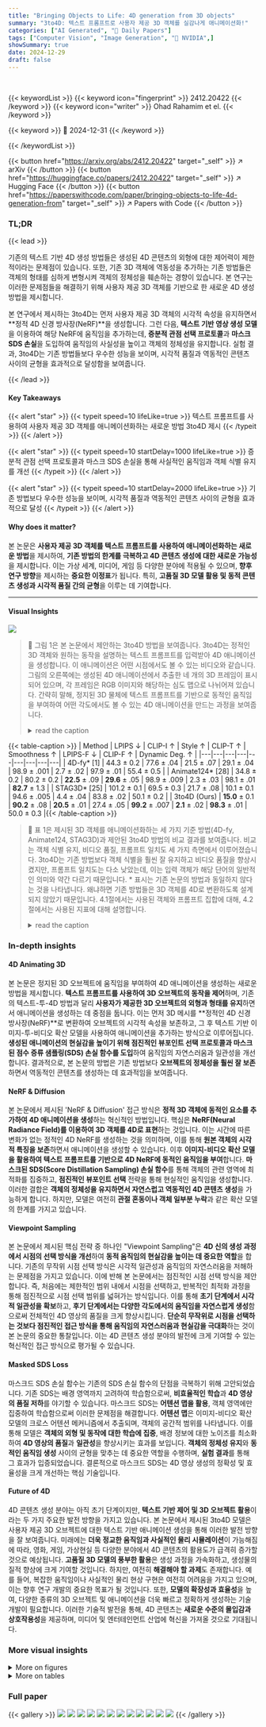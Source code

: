 ```yaml
---
title: "Bringing Objects to Life: 4D generation from 3D objects"
summary: "3to4D: 텍스트 프롬프트로 사용자 제공 3D 객체를 실감나게 애니메이션화!"
categories: ["AI Generated", "🤗 Daily Papers"]
tags: ["Computer Vision", "Image Generation", "🏢 NVIDIA",]
showSummary: true
date: 2024-12-29
draft: false
---
```


<br>

{{< keywordList >}}
{{< keyword icon="fingerprint" >}} 2412.20422 {{< /keyword >}}
{{< keyword icon="writer" >}} Ohad Rahamim et el. {{< /keyword >}}
 
{{< keyword >}} 🤗 2024-12-31 {{< /keyword >}}
 
{{< /keywordList >}}

{{< button href="https://arxiv.org/abs/2412.20422" target="_self" >}}
↗ arXiv
{{< /button >}}
{{< button href="https://huggingface.co/papers/2412.20422" target="_self" >}}
↗ Hugging Face
{{< /button >}}
{{< button href="https://paperswithcode.com/paper/bringing-objects-to-life-4d-generation-from" target="_self" >}}
↗ Papers with Code
{{< /button >}}




### TL;DR


{{< lead >}}

기존의 텍스트 기반 4D 생성 방법들은 생성된 4D 콘텐츠의 외형에 대한 제어력이 제한적이라는 문제점이 있습니다.  또한, 기존 3D 객체에 역동성을 추가하는 기존 방법들은 객체의 형태를 심하게 변형시켜 객체의 정체성을 훼손하는 경향이 있습니다.  본 연구는 이러한 문제점들을 해결하기 위해 사용자 제공 3D 객체를 기반으로 한 새로운 4D 생성 방법을 제시합니다.

본 연구에서 제시하는 3to4D는 먼저 사용자 제공 3D 객체의 시각적 속성을 유지하면서 **정적 4D 신경 방사장(NeRF)**을 생성합니다.  그런 다음, **텍스트 기반 영상 생성 모델**을 이용하여 해당 NeRF에 움직임을 추가하는데, **증분적 관점 선택 프로토콜**과 **마스크 SDS 손실**을 도입하여 움직임의 사실성을 높이고 객체의 정체성을 유지합니다.  실험 결과, 3to4D는 기존 방법들보다 우수한 성능을 보이며, 시각적 품질과 역동적인 콘텐츠 사이의 균형을 효과적으로 달성함을 보여줍니다.

{{< /lead >}}


#### Key Takeaways

{{< alert "star" >}}
{{< typeit speed=10 lifeLike=true >}} 텍스트 프롬프트를 사용하여 사용자 제공 3D 객체를 애니메이션화하는 새로운 방법 3to4D 제시 {{< /typeit >}}
{{< /alert >}}

{{< alert "star" >}}
{{< typeit speed=10 startDelay=1000 lifeLike=true >}} 증분적 관점 선택 프로토콜과 마스크 SDS 손실을 통해 사실적인 움직임과 객체 식별 유지를 개선 {{< /typeit >}}
{{< /alert >}}

{{< alert "star" >}}
{{< typeit speed=10 startDelay=2000 lifeLike=true >}} 기존 방법보다 우수한 성능을 보이며, 시각적 품질과 역동적인 콘텐츠 사이의 균형을 효과적으로 달성 {{< /typeit >}}
{{< /alert >}}

#### Why does it matter?
본 논문은 **사용자 제공 3D 객체를 텍스트 프롬프트를 사용하여 애니메이션화하는 새로운 방법**을 제시하여, **기존 방법의 한계를 극복하고 4D 콘텐츠 생성에 대한 새로운 가능성**을 제시합니다.  이는 가상 세계, 미디어, 게임 등 다양한 분야에 적용될 수 있으며, **향후 연구 방향**을 제시하는 **중요한 이정표**가 됩니다.  특히, **고품질 3D 모델 활용 및 동적 콘텐츠 생성과 시각적 품질 간의 균형**을 이루는 데 기여합니다.

------
#### Visual Insights



![](https://arxiv.org/html/2412.20422/x2.png)

> 🔼 그림 1은 본 논문에서 제안하는 3to4D 방법을 보여줍니다. 3to4D는 정적인 3D 객체와 원하는 동작을 설명하는 텍스트 프롬프트를 입력받아 4D 애니메이션을 생성합니다. 이 애니메이션은 어떤 시점에서도 볼 수 있는 비디오와 같습니다. 그림의 오른쪽에는 생성된 4D 애니메이션에서 추출한 네 개의 3D 프레임이 표시되어 있으며, 각 프레임은 RGB 이미지와 해당하는 심도 맵으로 나뉘어져 있습니다.  간략히 말해, 정지된 3D 물체에 텍스트 프롬프트를 기반으로 동적인 움직임을 부여하여 어떤 각도에서도 볼 수 있는 4D 애니메이션을 만드는 과정을 보여줍니다.
> <details>
> <summary>read the caption</summary>
> Figure 1:  (Click to view Video online) Our method, 3to4D, takes a static 3D object and a textual prompt describing a desired action. It then adds dynamics to the object based on the prompt to create a 4D animation, essentially a video viewable from any perspective. On the right, we display four 3D frames from the generated 4D animation. Each 3D frame is split into an RGB image and a corresponding depth map on its top right.
> </details>





{{< table-caption >}}
| Method | LPIPS ↓ | CLIP-I ↑ | Style ↑ | CLIP-T ↑ | Smoothness ↑ | LPIPS-F ↓ | CLIP-F ↑ | Dynamic Deg. ↑ |
|---|---|---|---|---|---|---|---|---|
| 4D-fy* [1] | 44.3 ± 0.2 | 77.6 ± .04 | 21.5 ± .07 | 29.1 ± .04 | 98.9 ± .001 | 2.7 ± .02 | 97.9 ± .01 | 55.4 ± 0.5 |
| Animate124* [28] | 34.8 ± 0.2 | 80.2 ± 0.2 | **22.5** ± .09 | **29.6** ± .05 | 98.9 ± .009 | 2.3 ± .03 | 98.1 ± .01 | **82.7** ± 1.3 |
| STAG3D* [25] | 101.2 ± 0.1 | 69.5 ± 0.3 | 21.7 ± .08 | 10.1 ± 0.1 | 94.6 ± .005 | 4.4 ± .04 | 83.8 ± .02 | 50.1 ± 0.2 |
| 3to4D (Ours) | **15.0** ± 0.1 | **90.2** ± .08 | **20.5** ± .01 | 27.4 ± .05 | **99.2** ± .007 | **2.1** ± .02 | **98.3** ± .01 | 50.0 ± 0.3 |{{< /table-caption >}}

> 🔼 표 1은 제시된 3D 객체를 애니메이션화하는 세 가지 기준 방법(4D-fy, Animate124, STAG3D)과 제안된 3to4D 방법의 비교 결과를 보여줍니다.  비교는 객체 식별 유지, 비디오 품질, 프롬프트 일치도 세 가지 측면에서 이루어졌습니다.  3to4D는 기존 방법보다 객체 식별을 훨씬 잘 유지하고 비디오 품질을 향상시켰지만, 프롬프트 일치도는 다소 낮았는데, 이는 입력 객체가 해당 단어의 일반적인 의미와 약간 다르기 때문입니다.  * 표시는 기존 논문의 방법과 동일하지 않다는 것을 나타냅니다. 왜냐하면 기존 방법들은 3D 객체를 4D로 변환하도록 설계되지 않았기 때문입니다.  4.1절에서는 사용된 객체와 프롬프트 집합에 대해, 4.2절에서는 사용된 지표에 대해 설명합니다.
> <details>
> <summary>read the caption</summary>
> Table 1:  Comparison between 3to4D and baseline approaches. The set of objects and prompts is described in Sec. 4.1. Metrics are explained in Sec. 4.2. Our 3to4D excels in preserving object identity and also improves video quality. Agreement with the prompt is lower because the given object slightly differs from the canonical meaning of the text word. * denotes that the methods are not identical to their corresponding papers because the methods are not designed for the 3D-to-4D task.
> </details>





### In-depth insights


#### 4D Animating 3D
본 논문은 정지된 3D 오브젝트에 움직임을 부여하여 4D 애니메이션을 생성하는 새로운 방법을 제시합니다. **텍스트 프롬프트를 사용하여 3D 오브젝트의 동작을 제어**하며, 기존의 텍스트-투-4D 방법과 달리 **사용자가 제공한 3D 오브젝트의 외형과 형태를 유지**하면서 애니메이션을 생성하는 데 중점을 둡니다.  이는 먼저 3D 메시를 **정적인 4D 신경 방사장(NeRF)**로 변환하여 오브젝트의 시각적 속성을 보존하고, 그 후 텍스트 기반 이미지-투-비디오 확산 모델을 사용하여 애니메이션을 추가하는 방식으로 이루어집니다.  **생성된 애니메이션의 현실감을 높이기 위해 점진적인 뷰포인트 선택 프로토콜과 마스크된 점수 증류 샘플링(SDS) 손실 함수를 도입**하여 움직임의 자연스러움과 일관성을 개선합니다.  결과적으로, 본 논문의 방법은 기존 방법보다 **오브젝트의 정체성을 훨씬 잘 보존**하면서 역동적인 콘텐츠를 생성하는 데 효과적임을 보여줍니다.

#### NeRF & Diffusion
본 논문에서 제시된 'NeRF & Diffusion' 접근 방식은 **정적 3D 객체에 동적인 요소를 추가하여 4D 애니메이션을 생성**하는 혁신적인 방법입니다. 핵심은 **NeRF(Neural Radiance Field)를 이용하여 3D 객체를 4D로 표현**하는 것입니다. 이는 시간에 따른 변화가 없는 정적인 4D NeRF를 생성하는 것을 의미하며, 이를 통해 **원본 객체의 시각적 특징을 보존**하면서 애니메이션을 생성할 수 있습니다. 이후 **이미지-비디오 확산 모델을 활용하여 텍스트 프롬프트를 기반으로 4D NeRF에 동적인 움직임을 부여**합니다. **마스크된 SDS(Score Distillation Sampling) 손실 함수**를 통해 객체의 관련 영역에 최적화를 집중하고, **점진적인 뷰포인트 선택** 전략을 통해 현실적인 움직임을 생성합니다. 이러한 결합은 **객체의 정체성을 유지하면서 자연스럽고 역동적인 4D 콘텐츠 생성**을 가능하게 합니다. 하지만, 모델은 여전히 **관절 혼동이나 객체 일부분 누락**과 같은 확산 모델의 한계를 가지고 있습니다.

#### Viewpoint Sampling
본 논문에서 제시된 핵심 전략 중 하나인 "Viewpoint Sampling"은 **4D 신의 생성 과정에서 시점의 선택 방식을 개선**하여 **동적 움직임의 현실감을 높이는 데 중요한 역할**을 합니다. 기존의 무작위 시점 선택 방식은 시각적 일관성과 움직임의 자연스러움을 저해하는 문제점을 가지고 있습니다. 이에 반해 본 논문에서는 점진적인 시점 선택 방식을 제안합니다. 즉, 처음에는 제한적인 범위 내에서 시점을 선택하고, 반복적인 최적화 과정을 통해 점진적으로 시점 선택 범위를 넓혀가는 방식입니다. 이를 통해 **초기 단계에서 시각적 일관성을 확보**하고, **후기 단계에서는 다양한 각도에서의 움직임을 자연스럽게 생성**함으로써 전체적인 4D 영상의 품질을 크게 향상시킵니다.  **단순히 무작위로 시점을 선택하는 것보다 점진적인 접근 방식을 통해 움직임의 자연스러움과 현실감을 극대화**하는 것이 본 논문의 중요한 통찰입니다. 이는 4D 콘텐츠 생성 분야의 발전에 크게 기여할 수 있는 혁신적인 접근 방식으로 평가될 수 있습니다.

#### Masked SDS Loss
마스크드 SDS 손실 함수는 기존의 SDS 손실 함수의 단점을 극복하기 위해 고안되었습니다. 기존 SDS는 배경 영역까지 고려하여 학습함으로써, **비효율적인 학습**과 **4D 영상의 품질 저하**를 야기할 수 있습니다.  마스크드 SDS는 **어텐션 맵을 활용**, 객체 영역에만 집중하여 학습함으로써 이러한 문제점을 해결합니다.  **어텐션 맵**은 이미지-비디오 확산 모델의 크로스 어텐션 메커니즘에서 추출되며, 객체의 공간적 범위를 나타냅니다.  이를 통해 모델은 **객체의 외형 및 동작에 대한 학습에 집중**, 배경 정보에 대한 노이즈를 최소화하여 **4D 영상의 품질**과 **일관성**을 향상시키는 효과를 보입니다.  **객체의 정체성 유지**와 **동적인 움직임 생성** 사이의 균형을 맞추는 데 중요한 역할을 수행하며,  **실험 결과**를 통해 그 효과가 입증되었습니다. 결론적으로 마스크드 SDS는 4D 영상 생성의 정확성 및 효율성을 크게 개선하는 핵심 기술입니다.

#### Future of 4D
4D 콘텐츠 생성 분야는 아직 초기 단계이지만, **텍스트 기반 제어 및 3D 오브젝트 활용**이라는 두 가지 주요한 발전 방향을 가지고 있습니다.  본 논문에서 제시된 3to4D 모델은 사용자 제공 3D 오브젝트에 대한 텍스트 기반 애니메이션 생성을 통해 이러한 발전 방향을 잘 보여줍니다.  미래에는 **더욱 정교한 움직임과 사실적인 물리 시뮬레이션**이 가능해짐에 따라, 영화, 게임, 가상현실 등 다양한 분야에서 4D 콘텐츠의 활용도가 급격히 증가할 것으로 예상됩니다. **고품질 3D 모델의 풍부한 활용**은 생성 과정을 가속화하고, 생성물의 질적 향상에 크게 기여할 것입니다.  하지만, 여전히 **해결해야 할 과제**도 존재합니다.  예를 들어, 복잡한 움직임이나 사실적인 물리 현상 구현은 여전히 어려움을 가지고 있으며, 이는 향후 연구 개발의 중요한 목표가 될 것입니다. 또한, **모델의 확장성과 효율성**을 높여, 다양한 종류의 3D 오브젝트 및 애니메이션을 더욱 빠르고 정확하게 생성하는 기술 개발이 필요합니다.  이러한 기술적 발전을 통해, 4D 콘텐츠는 **새로운 수준의 몰입감과 상호작용성**을 제공하며, 미디어 및 엔터테인먼트 산업에 혁신을 가져올 것으로 기대됩니다.


### More visual insights

<details>
<summary>More on figures
</summary>


![](https://arxiv.org/html/2412.20422/x3.png)

> 🔼 그림 2는 제안된 3to4D 방법의 워크플로우를 보여줍니다. 이 방법은 정적 및 동적 요소를 모두 포착하는 신경망 표현을 사용하여 4D 방사율 필드를 최적화하도록 설계되었습니다. 먼저, 각 시간 단계에서 동일한 입력 구조를 갖는 정적 객체(왼쪽의 식물)를 나타내는 4D NeRF를 학습합니다. 그런 다음, 사전 훈련된 이미지-비디오 모델에서 사전 정보를 추출하여 4D NeRF에 동적인 요소를 도입합니다. 각 SDS 단계에서, 시점을 선택하고 동일한 시점에서 입력 객체와 4D NeRF를 모두 렌더링합니다. 이러한 렌더링은 텍스트 프롬프트와 함께 이미지-비디오 모델에 입력되고, SDS 손실이 계산되어 객체의 정체성을 유지하면서 동작 생성을 안내합니다. 어텐션 마스크가 적용된 SDS는 객체의 관련 부분에 대한 학습에 집중하여 정체성 보존을 향상시킵니다.
> <details>
> <summary>read the caption</summary>
> Figure 2:  Workflow of our 3to4D approach, designed to optimize a 4D radiance field using a neural representation that captures both static and dynamic elements. First, a 4D NeRF is trained to represent the static object (plant, left), having the same input structure at each time step. Then, we introduce dynamics to the 4D NeRF by distilling the prior from a pre-trained image-to-video model. At each SDS step, we select a viewpoint and render both the input object and the 4D NeRF from the same selected viewpoint. These renders, along with the textual prompts, are then fed into the image-to-video model, and the SDS loss is calculated to guide the generation of motion while preserving the object’s identity. The attention-masked SDS, focuses learning on the relevant parts of the object, improving identity preservation.
> </details>



![](https://arxiv.org/html/2412.20422/x6.png)

> 🔼  그림 3은 3to4D 모델이 다양한 3D 객체에 동적인 움직임을 부여하는 과정을 보여줍니다. 왼쪽에는 입력 객체와 원하는 동작을 설명하는 텍스트 프롬프트가 함께 표시됩니다. 오른쪽에는 생성된 객체의 정면에서 본 네 개의 프레임이 표시되며, 각 3D 프레임은 RGB 이미지와 해당하는 심도 맵으로 구성됩니다.  즉, 정적 3D 객체에 텍스트 기반의 동작을 추가하여 4D 애니메이션을 생성하는 3to4D 모델의 기능을 시각적으로 보여주는 그림입니다. 
> <details>
> <summary>read the caption</summary>
> Figure 3:   (click-to-view-online) 3to4D brings various objects to life. On the left, we display the input object along with a textual prompt describing the desired action. On the right, we present four frames from the generated object, viewed from the front. Each 3D frame is split into an RGB image and its corresponding depth map, shown in the top right corner.
> </details>



![](https://arxiv.org/html/2412.20422/x7.png)

> 🔼 그림 4는 본 논문에서 제안하는 3to4D 방법과 기존의 세 가지 기준 방법(4D-fy, Animate124, STAG3D)을 비교 분석한 결과를 보여줍니다. LPIPS(Learned Perceptual Image Patch Similarity) 점수를 사용하여 생성된 4D 영상의 화질과 입력 3D 오브젝트와의 유사성을 평가했습니다. 모든 테스트 대상 오브젝트에 대해 3to4D 방법이 가장 낮은 LPIPS 점수를 기록하여 입력 오브젝트와의 높은 유사성을 유지하면서 동적인 움직임을 성공적으로 생성했음을 보여줍니다. 이는 3to4D가 기존 방법들에 비해 오브젝트의 정체성을 더 잘 유지하면서 동적인 콘텐츠를 생성할 수 있음을 의미합니다.
> <details>
> <summary>read the caption</summary>
> Figure 4: Comparison between our method and baselines, across all objects tested. We consistently achieve better LPIPS scores across all objects.
> </details>



![](https://arxiv.org/html/2412.20422/x8.png)

> 🔼 그림 5는 제안된 3to4D 방법과 비교 대상 방법들의 결과를 정성적으로 비교 분석한 것입니다. 왼쪽에는 입력으로 사용된 3D 오브젝트의 렌더링 이미지가 표시되고, 오른쪽에는 3to4D와 다른 비교 대상 방법들을 사용하여 생성된 이미지들이 나란히 배치되어 있습니다. 이 그림은 3to4D가 입력 3D 오브젝트의 고유한 특징을 잘 보존하는 반면, 다른 방법들은 서로 다른 오브젝트를 생성한다는 점을 보여줍니다.  즉, 3to4D는 입력 오브젝트의 외형을 유지하면서 동적인 요소를 추가하는 데 탁월함을 보여주는 반면, 다른 방법들은 입력 오브젝트의 특징을 상실하고 다른 오브젝트를 생성한다는 것을 시각적으로 증명하고 있습니다.
> <details>
> <summary>read the caption</summary>
> Figure 5: Qualitative comparison with competing methods. A rendered image of the input object is shown on the left, alongside rendered images from our and other methods. While our method preserves the identity of the input object, all other baselines generate different objects.   .
> </details>



</details>




<details>
<summary>More on tables
</summary>


{{< table-caption >}}
|                       | Agreement with input object                    | Agreement with prompt                       | Video quality                                      |
| :-------------------- | :--------------------------------------------- | :------------------------------------------ | :------------------------------------------------- |
|                       | LPIPS ↓                                        | CLIP-I ↑                                      | Style ↑                                           |
|                       |                                                | CLIP-T ↑                                      | Smoothness ↑                                        |
|                       |                                                 |                                             | LPIPS-F ↓                                          |
|                       |                                                 |                                             | CLIP-F ↑                                           |
|                       |                                                 |                                             | Dynamic Deg. ↑                                      |
| 3to4D (Ours)         | **15.0** ± 0.1                                  | **90.2** ± .08                               | 20.5 ± .01 | 27.4 ± .05 | **99.2** ± .007 | **2.1** ± .02 | **98.3** ± .01 | 50.0 ± 2.2 |
| w/o image-to-video   | 40.3 ± 0.2                                   | 76.6 ± 0.1                                  | **21.1** ± .07 | **28.5** ± .04 | 98.5 ± .007 | 2.7 ± .02 | 97.5 ± .01 | **64.7** ± 2.0 |
| w/o viewpoint selector | **15.0** ± 0.2                                  | 89.6 ± 0.1                                  | 18.7 ± 0.1 | 27.7 ± .09 | 99.2 ± .008 | 2.1 ± .04 | 98.3 ± .02 | 43.8 ± 0.6 |
| w/o masked-SDS       | 15.8 ± 0.1                                   | 89.7 ± 0.1                                  | 18.9 ± 0.1 | 27.5 ± .09 | 99.1 ± .007 | 2.1 ± .02 | 98.2 ± .01 | 50.8 ± 0.6 |{{< /table-caption >}}
> 🔼 표 2는 본 논문의 4.1절에 제시된 개체들과 프롬프트들을 사용하여 제안된 방법의 다양한 구성 요소들의 기여도를 평가하는 ablation study의 결과를 보여줍니다.  각 구성 요소(Image-to-Video 기반 SDS, 관점 선택, attention-masked SDS)를 제거했을 때, 입력 개체와의 일관성, 프롬프트와의 일치도, 비디오 품질 지표(LPIPS, CLIP-I, Style, CLIP-T, Smoothness, LPIPS-F, CLIP-F, Dynamic Deg.)가 어떻게 변화하는지 정량적으로 분석한 결과가 제시되어 있습니다.  이를 통해 각 구성 요소가 전체 성능에 미치는 영향을 파악하고, 제안된 방법의 효율성을 검증합니다.
> <details>
> <summary>read the caption</summary>
> Table 2: Ablation study. Evaluating the contribution of various components of our method on objects and prompts in Sec. 4.1.
> </details>

{{< table-caption >}}
|                       | LPIPS ↓ | CLIP-I ↑ | Style ↑ | CLIP-T ↑ | Smoothness ↑ | LPIPS-F ↓ | CLIP-F ↑ | Dynamic Deg. ↑ |
|-----------------------|---------|----------|---------|----------|-------------|-----------|----------|----------------|
| Uniform                | **14.0** ± 0.6 | 90.1 ± 0.5 | 19.0 ± 0.6 | 27.0 ± 0.3 | 99.2 ± 0.02 | **2.1** ± 0.1 | 98.1 ± 0.6 | 52.1 ± 1.9       |
| Four-views             | **14.0** ± 0.5 | 90.0 ± 0.4 | 19.3 ± 0.5 | 27.0 ± 0.3 | 99.2 ± 0.02 | 2.1 ± 0.1  | 98.2 ± 0.6 | 51.3 ± 1.5       |
| Sweep                  | 14.3 ± 0.6  | 90.0 ± 0.5 | 19.6 ± 0.5 | 27.0 ± 0.3 | 99.2 ± 0.02 | 2.2 ± 0.1  | 98.1 ± 0.6 | 53.6 ± 2.3       |
| Incremental (Ours)     | 15.0 ± 0.7  | 90.0 ± 0.4 | **20.0** ± 0.5 | **27.3** ± 0.2 | 99.2 ± 0.03 | 2.6 ± 0.1  | 98.1 ± 0.6 | **59.4** ± 2.2      |{{< /table-caption >}}
> 🔼 표 3은 4가지 뷰포인트 샘플링 방법(Incremental, Uniform, Deterministic, Sweep)을 비교 분석한 결과를 보여줍니다.  Sweep 샘플링에서는 연속적인 단계들이 시각적으로 유사하며, 부록 A에 자세히 설명되어 있습니다. 제안된 Incremental 방법은 시각적 유사성과 무작위성을 결합하여 3D 관점의 보존력을 높이고 동적 변화를 유지합니다. 즉,  Incremental 방법은 객체의 3차원적 특징을 최대한 유지하면서 동시에 역동적인 움직임을 표현하는 데 효과적임을 보여줍니다.
> <details>
> <summary>read the caption</summary>
> Table 3:  Comparison of 4 viewpoint sampling methods: Incremental, uniform, deterministic, and sweep. In sweep sampling, consecutive steps are visually similar to each other, as described in Sec.A. Our proposed incremental approach combines visual similarity with randomness, leading to better preservation of 3D perspectives while maintaining dynamic variability.
> </details>

</details>




### Full paper

{{< gallery >}}
<img src="paper_images/1.png" class="grid-w50 md:grid-w33 xl:grid-w25" />
<img src="paper_images/2.png" class="grid-w50 md:grid-w33 xl:grid-w25" />
<img src="paper_images/3.png" class="grid-w50 md:grid-w33 xl:grid-w25" />
<img src="paper_images/4.png" class="grid-w50 md:grid-w33 xl:grid-w25" />
<img src="paper_images/5.png" class="grid-w50 md:grid-w33 xl:grid-w25" />
<img src="paper_images/6.png" class="grid-w50 md:grid-w33 xl:grid-w25" />
<img src="paper_images/7.png" class="grid-w50 md:grid-w33 xl:grid-w25" />
<img src="paper_images/8.png" class="grid-w50 md:grid-w33 xl:grid-w25" />
<img src="paper_images/9.png" class="grid-w50 md:grid-w33 xl:grid-w25" />
<img src="paper_images/10.png" class="grid-w50 md:grid-w33 xl:grid-w25" />
<img src="paper_images/11.png" class="grid-w50 md:grid-w33 xl:grid-w25" />
<img src="paper_images/12.png" class="grid-w50 md:grid-w33 xl:grid-w25" />
{{< /gallery >}}